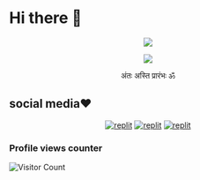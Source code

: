 # Hi there 👋
<p align="center">
  <a href="https://github.com/NOBODYBOTz-typing-svg">
    <img src="https://readme-typing-svg.demolab.com/?lines=NOBODYBOTz&font=Fira%20SemiBold&center=true&width=480&height=145&color=ffffff&vCenter=true&pause=1000&size=70" /></a>
</p>

<p align="center">
  <a href="https://github.com/NOBODYBOTz-typing-svg">
    <img src="https://readme-typing-svg.demolab.com/?lines=CODING ONLY FOR FUN&font=Fira%20Code&center=true&width=500&height=45&color=f75c7e&vCenter=true&pause=1000&size=22" /></a>
</p>

<p align="center">
 अंतः अस्ति प्रारंभः ॐ
</p>

## social media❤️
</p>
<p align="center">
<a href="https://instagram.com/avinash_7_3_3?igshid=YmMyMTA2M2Y="><img alt="replit" src="https://img.shields.io/badge/-Instagram-orange?style=for-the-badge&logo=instagram&logoColor=white"/></a> <a href="https://telegram.me/avinash_7_3_3"><img alt="replit" src="https://img.shields.io/badge/-Telegram-blue?style=for-the-badge&logo=telegram&logoColor=white"/></a>
<a href="https://youtube.com/@AK733YT?igshid=YmMyMTA2M2Y="><img alt="replit" src="https://img.shields.io/badge/-youtube-red?style=for-the-badge&logo=youtube&logoColor=white"/></a>
</p>

### Profile views counter
![Visitor Count](https://profile-counter.glitch.me/%7BNOBODYBOTz%7D/count.svg)

<!--
**NOBODYBOTz/NOBODYBOTz** is a ✨ _special_ ✨ repository because its `README.md` (this file) appears on your GitHub profile.

Here are some ideas to get you started:

- 🔭 I’m currently working on ...
- 🌱 I’m currently learning ...
- 👯 I’m looking to collaborate on ...
- 🤔 I’m looking for help with ...
- 💬 Ask me about ...
- 📫 How to reach me: ...
- 😄 Pronouns: ...
- ⚡ Fun fact: ...
-->
